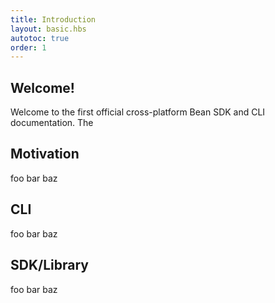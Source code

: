 ```yaml
---
title: Introduction
layout: basic.hbs
autotoc: true
order: 1
---
```


## Welcome!

Welcome to the first official cross-platform Bean SDK and CLI documentation. The

## Motivation

foo bar baz

## CLI

foo bar baz

## SDK/Library

foo bar baz
